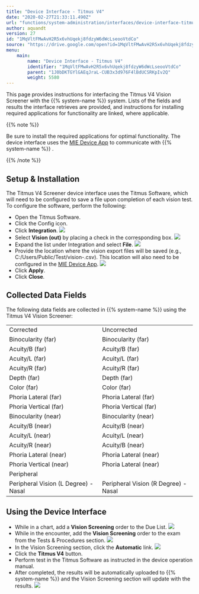 ```yaml
---
title: "Device Interface - Titmus V4"
date: "2020-02-27T21:33:11.490Z"
url: "functions/system-administration/interfaces/device-interface-titmus-v4.html"
author: aquandt
version: 27
id: "1MqVltFMwAvH2R5x6vhUqekj8fdzyW6dWcLseooVtdCo"
source: "https://drive.google.com/open?id=1MqVltFMwAvH2R5x6vhUqekj8fdzyW6dWcLseooVtdCo"
menu:
    main:
        name: "Device Interface - Titmus V4"
        identifier: "1MqVltFMwAvH2R5x6vhUqekj8fdzyW6dWcLseooVtdCo"
        parent: "1J0bDKTGYlGAEqJraL-CUB3x3d976F4lBdUCSRKpIv2Q"
        weight: 5580
---
```

This page provides instructions for interfacing the Titmus V4 Vision Screener with the {{% system-name %}} system. Lists of the fields and results the interface retrieves are provided, and instructions for installing required applications for functionality are linked, where applicable. 

{{% note %}}

Be sure to install the required applications for optimal functionality. The device interface uses the [MIE Device App](installing-mie-device-app.html) to communicate with {{% system-name %}} .

{{% /note %}}


## Setup & Installation

The Titmus V4 Screener device interface uses the Titmus Software, which will need to be configured to save a file upon completion of each vision test. To configure the software, perform the following:

* Open the Titmus Software.   
* Click the Config icon.   
* Click <strong>Integration</strong>.  ![](device-interface-titmus-v4.images/image4.png)   
* Select <strong>Vision (out)</strong> by placing a check in the corresponding box.  ![](device-interface-titmus-v4.images/image6.png)   
* Expand the list under Integration and select <strong>File</strong>.  ![](device-interface-titmus-v4.images/image5.png)   
* Provide the location where the vision export files will be saved (e.g., C:/Users/Public/Test/vision-.csv). This location will also need to be configured in the [MIE Device App](installing-mie-device-app.html).  ![](device-interface-titmus-v4.images/image8.png)   
* Click <strong>Apply</strong>.   
* Click <strong>Close</strong>.

## Collected Data Fields

The following data fields are collected in {{% system-name %}} using the Titmus V4 Vision Screener:

<table>
  <tr>
    <td>Corrected</td>
    <td>Uncorrected</td>
  </tr>
  <tr>
    <td>Binocularity (far)</td>
    <td>Binocularity (far)</td>
  </tr>
  <tr>
    <td>Acuity/B (far)</td>
    <td>Acuity/B (far)</td>
  </tr>
  <tr>
    <td>Acuity/L (far)</td>
    <td>Acuity/L (far)</td>
  </tr>
  <tr>
    <td>Acuity/R (far)</td>
    <td>Acuity/R (far)</td>
  </tr>
  <tr>
    <td>Depth (far)</td>
    <td>Depth (far)</td>
  </tr>
  <tr>
    <td>Color (far)</td>
    <td>Color (far)</td>
  </tr>
  <tr>
    <td>Phoria Lateral (far)</td>
    <td>Phoria Lateral (far)</td>
  </tr>
  <tr>
    <td>Phoria Vertical (far)</td>
    <td>Phoria Vertical (far)</td>
  </tr>
  <tr>
    <td>Binocularity (near)</td>
    <td>Binocularity (near)</td>
  </tr>
  <tr>
    <td>Acuity/B (near)</td>
    <td>Acuity/B (near)</td>
  </tr>
  <tr>
    <td>Acuity/L (near)</td>
    <td>Acuity/L (near)</td>
  </tr>
  <tr>
    <td>Acuity/R (near)</td>
    <td>Acuity/B (near)</td>
  </tr>
  <tr>
    <td>Phoria Lateral (near)</td>
    <td>Phoria Lateral (near)</td>
  </tr>
  <tr>
    <td>Phoria Vertical (near)</td>
    <td>Phoria Lateral (near)</td>
  </tr>
  <tr>
    <td colspan="2">Peripheral</td>
  </tr>
  <tr>
    <td>Peripheral Vision (L Degree) - Nasal</td>
    <td>Peripheral Vision (R Degree) - Nasal</td>
  </tr>
</table>

## Using the Device Interface

* While in a chart, add a <strong>Vision Screening</strong> order to the Due List.  ![](device-interface-titmus-v4.images/image7.png)   
* While in the encounter, add the <strong>Vision Screening</strong> order to the exam from the Tests & Procedures section.  ![](device-interface-titmus-v4.images/image2.png)   
* In the Vision Screening section, click the <strong>Automatic</strong> link.  ![](device-interface-titmus-v4.images/image1.png)   
* Click the <strong>Titmus V4</strong> button.   
* Perform test in the Titmus Software as instructed in the device operation manual.   
* After completed, the results will be automatically uploaded to {{% system-name %}} and the Vision Screening section will update with the results.  ![](device-interface-titmus-v4.images/image3.png)
